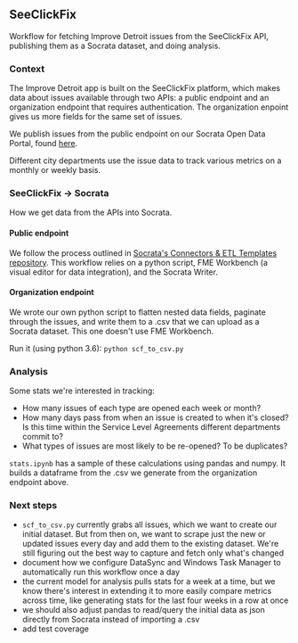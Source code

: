 ## SeeClickFix

Workflow for fetching Improve Detroit issues from the SeeClickFix API, publishing them as a Socrata dataset, and doing analysis.

### Context

The Improve Detroit app is built on the SeeClickFix platform, which makes data about issues available through two APIs: a public endpoint and an organization endpoint that requires authentication. The organization enpoint gives us more fields for the same set of issues.

We publish issues from the public endpoint on our Socrata Open Data Portal, found [here](https://data.detroitmi.gov/Government/Improve-Detroit-Submitted-Issues/fwz3-w3yn).

Different city departments use the issue data to track various metrics on a monthly or weekly basis.

### SeeClickFix -> Socrata

How we get data from the APIs into Socrata.
 
#### Public endpoint

We follow the process outlined in [Socrata's Connectors & ETL Templates repository](https://socrata.github.io/connectors/templates/see-click-fix-to-socrata.html). This workflow relies on a python script, FME Workbench (a visual editor for data integration), and the Socrata Writer.

#### Organization endpoint

We wrote our own python script to flatten nested data fields, paginate through the issues, and write them to a .csv that we can upload as a Socrata dataset. This one doesn't use FME Workbench.

Run it (using python 3.6): `python scf_to_csv.py`

### Analysis

Some stats we're interested in tracking:
- How many issues of each type are opened each week or month?
- How many days pass from when an issue is created to when it's closed? Is this time within the Service Level Agreements different departments commit to?
- What types of issues are most likely to be re-opened? To be duplicates?

`stats.ipynb` has a sample of these calculations using pandas and numpy. It builds a dataframe from the .csv we generate from the organization endpoint above.

### Next steps

- `scf_to_csv.py` currently grabs all issues, which we want to create our initial dataset. But from then on, we want to scrape just the new or updated issues every day and add them to the existing dataset. We're still figuring out the best way to capture and fetch only what's changed
- document how we configure DataSync and Windows Task Manager to automatically run this workflow once a day
- the current model for analysis pulls stats for a week at a time, but we know there's interest in extending it to more easily compare metrics across time, like generating stats for the last four weeks in a row at once
- we should also adjust pandas to read/query the initial data as json directly from Socrata instead of importing a .csv
- add test coverage
